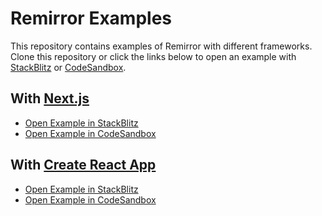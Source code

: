# Remirror Examples

This repository contains examples of Remirror with different frameworks. Clone this repository or click the links below to open an example with [StackBlitz](https://stackblitz.com/) or [CodeSandbox](https://codesandbox.io/).

## With [Next.js](https://nextjs.org/)

- [Open Example in StackBlitz](https://stackblitz.com/github/remirror/remirror-examples/tree/main/with-nextjs?terminal=dev)
- [Open Example in CodeSandbox](https://githubbox.com/remirror/remirror-examples/tree/main/with-nextjs)

## With [Create React App](https://create-react-app.dev/)

- [Open Example in StackBlitz](https://stackblitz.com/github/remirror/remirror-examples/tree/main/with-create-react-app?terminal=start)
- [Open Example in CodeSandbox](https://githubbox.com/remirror/remirror-examples/tree/main/with-create-react-app)
